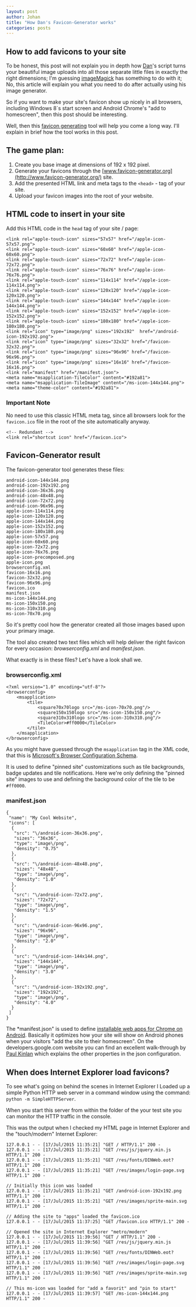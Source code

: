 ```yaml
---
layout: post
author: Johan
title: "How Dan's Favicon-Generator works"
categories: posts
---
```


## How to add favicons to your site

To be honest, this post will not explain you in depth how [Dan](http://www.danstools.com/)'s script turns your beautiful image uploads into all those separate little files in exactly the right dimensions; I'm guessing [imageMagick](http://www.imagemagick.org/) has something to do with it; No, this article will explain you what you need to do after actually using his image generator.

So if you want to make your site's favicon show up nicely in all browsers, including Windows 8`s start screen and Android Chrome's "add to homescreen", then this post should be interesting.

Well, then this [favicon generating](http://www.favicon-generator.org/) tool will help you come a long way. I'll explain in brief how the tool works in this post.

## The game plan:

1. Create you base image at dimensions of 192 x 192 pixel.
2. Generate your favicons through the [www.favicon-generator.org](http://www.favicon-generator.org/) site.
3. Add the presented HTML link and meta tags to the ``<head>`` - tag of your site.
4. Upload your favicon images into the root of your website.

## HTML code to insert in your site

Add this HTML code in the ``head`` tag of your site / page:

```
<link rel="apple-touch-icon" sizes="57x57" href="/apple-icon-57x57.png">
<link rel="apple-touch-icon" sizes="60x60" href="/apple-icon-60x60.png">
<link rel="apple-touch-icon" sizes="72x72" href="/apple-icon-72x72.png">
<link rel="apple-touch-icon" sizes="76x76" href="/apple-icon-76x76.png">
<link rel="apple-touch-icon" sizes="114x114" href="/apple-icon-114x114.png">
<link rel="apple-touch-icon" sizes="120x120" href="/apple-icon-120x120.png">
<link rel="apple-touch-icon" sizes="144x144" href="/apple-icon-144x144.png">
<link rel="apple-touch-icon" sizes="152x152" href="/apple-icon-152x152.png">
<link rel="apple-touch-icon" sizes="180x180" href="/apple-icon-180x180.png">
<link rel="icon" type="image/png" sizes="192x192"  href="/android-icon-192x192.png">
<link rel="icon" type="image/png" sizes="32x32" href="/favicon-32x32.png">
<link rel="icon" type="image/png" sizes="96x96" href="/favicon-96x96.png">
<link rel="icon" type="image/png" sizes="16x16" href="/favicon-16x16.png">
<link rel="manifest" href="/manifest.json">
<meta name="msapplication-TileColor" content="#192a81">
<meta name="msapplication-TileImage" content="/ms-icon-144x144.png">
<meta name="theme-color" content="#192a81">
```

### Important Note

No need to use this classic HTML meta tag, since all browsers look for the ``favicon.ico`` file in the root of the site automatically anyway.

```
<!-- Redundant -->
<link rel="shortcut icon" href="/favicon.ico">
```

## Favicon-Generator result

The favicon-generator tool generates these files:

```
android-icon-144x144.png
android-icon-192x192.png
android-icon-36x36.png
android-icon-48x48.png
android-icon-72x72.png
android-icon-96x96.png
apple-icon-114x114.png
apple-icon-120x120.png
apple-icon-144x144.png
apple-icon-152x152.png
apple-icon-180x180.png
apple-icon-57x57.png
apple-icon-60x60.png
apple-icon-72x72.png
apple-icon-76x76.png
apple-icon-precomposed.png
apple-icon.png
browserconfig.xml
favicon-16x16.png
favicon-32x32.png
favicon-96x96.png
favicon.ico
manifest.json
ms-icon-144x144.png
ms-icon-150x150.png
ms-icon-310x310.png
ms-icon-70x70.png

```

So it's pretty cool how the generator created all those images based upon your primary image.

The tool also created two text files which will help deliver the right favicon for every occasion: *browserconfig.xml* and *manifest.json*.

What exactly is in these files? Let's have a look shall we.

### browserconfig.xml

```
<?xml version="1.0" encoding="utf-8"?>
<browserconfig>
    <msapplication>
        <tile>
            <square70x70logo src="/ms-icon-70x70.png"/>
            <square150x150logo src="/ms-icon-150x150.png"/>
            <square310x310logo src="/ms-icon-310x310.png"/>
            <TileColor>#ff0000</TileColor>
        </tile>
    </msapplication>
</browserconfig>
```

As you might have guessed through the ``msapplication`` tag in the XML code, that this is [Microsoft's  Browser Configuration Schema](https://msdn.microsoft.com/en-us/library/Dn320426%28v=VS.85%29.aspx?f=255&MSPPError=-2147217396).

It is used to define "pinned site" customizations such as tile backgrounds, badge updates and tile notifications. Here we're only defining the "pinned site" images to use and defining the background color of the tile to be ``#ff0000``.

### manifest.json

```
{
 "name": "My Cool Website",
 "icons": [
  {
   "src": "\/android-icon-36x36.png",
   "sizes": "36x36",
   "type": "image\/png",
   "density": "0.75"
  },
  {
   "src": "\/android-icon-48x48.png",
   "sizes": "48x48",
   "type": "image\/png",
   "density": "1.0"
  },
  {
   "src": "\/android-icon-72x72.png",
   "sizes": "72x72",
   "type": "image\/png",
   "density": "1.5"
  },
  {
   "src": "\/android-icon-96x96.png",
   "sizes": "96x96",
   "type": "image\/png",
   "density": "2.0"
  },
  {
   "src": "\/android-icon-144x144.png",
   "sizes": "144x144",
   "type": "image\/png",
   "density": "3.0"
  },
  {
   "src": "\/android-icon-192x192.png",
   "sizes": "192x192",
   "type": "image\/png",
   "density": "4.0"
  }
 ]
}
```

The *manifest.json" is used to define [installable web apps for Chrome on Android](https://developers.google.com/web/updates/2014/11/Support-for-installable-web-apps-with-webapp-manifest-in-chrome-38-for-Android?hl=en). Basically it optimizes how your site will show on Android phones when your visitors "add the site to their homescreen". On the developers.google.com website you can find an excellent walk-through by [Paul Kinlan](http://paul.kinlan.me/) which explains the other properties in the json configuration.

## When does Internet Explorer load favicons?

To see what's going on behind the scenes in Internet Explorer I Loaded up a simple Python HTTP web server in a command window using the command: ``python -m SimpleHTTPServer``.

When you start this server from within the folder of the your test site you can monitor the HTTP traffic in the console.

This was the output when I checked my HTML page in Internet Explorer and the "touch/modern" Internet Explorer:

```
127.0.0.1 - - [17/Jul/2015 11:35:21] "GET / HTTP/1.1" 200 -
127.0.0.1 - - [17/Jul/2015 11:35:21] "GET /res/js/jquery.min.js HTTP/1.1" 200 -
127.0.0.1 - - [17/Jul/2015 11:35:21] "GET /res/fonts/DINWeb.eot? HTTP/1.1" 200 -
127.0.0.1 - - [17/Jul/2015 11:35:21] "GET /res/images/login-page.svg HTTP/1.1" 200 -

// Initially this icon was loaded
127.0.0.1 - - [17/Jul/2015 11:35:21] "GET /android-icon-192x192.png HTTP/1.1" 200 -
127.0.0.1 - - [17/Jul/2015 11:35:21] "GET /res/images/sprite-main.svg HTTP/1.1" 200 -

// Adding the site to "apps" loaded the favicon.ico
127.0.0.1 - - [17/Jul/2015 11:37:25] "GET /favicon.ico HTTP/1.1" 200 -

// Opened the site in Internet Explorer "metro/modern"
127.0.0.1 - - [17/Jul/2015 11:39:56] "GET / HTTP/1.1" 200 -
127.0.0.1 - - [17/Jul/2015 11:39:56] "GET /res/js/jquery.min.js HTTP/1.1" 200 -
127.0.0.1 - - [17/Jul/2015 11:39:56] "GET /res/fonts/DINWeb.eot? HTTP/1.1" 200 -
127.0.0.1 - - [17/Jul/2015 11:39:56] "GET /res/images/login-page.svg HTTP/1.1" 200 -
127.0.0.1 - - [17/Jul/2015 11:39:56] "GET /res/images/sprite-main.svg HTTP/1.1" 200 -

// This ms-icon was loaded for "add a favorit" and "pin to start"
127.0.0.1 - - [17/Jul/2015 11:39:57] "GET /ms-icon-144x144.png HTTP/1.1" 200 -

```